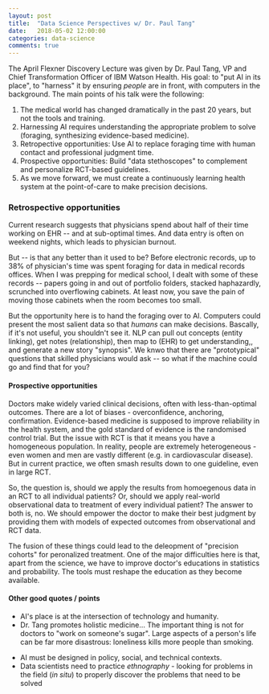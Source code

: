 ```yaml
---
layout: post
title:  "Data Science Perspectives w/ Dr. Paul Tang"
date:   2018-05-02 12:00:00
categories: data-science
comments: true
---
```


The April Flexner Discovery Lecture was given by Dr. Paul Tang, VP and Chief Transformation Officer of IBM Watson Health. His goal: to "put AI in its place", to "harness" it by ensuring *people* are in front, with computers in the background. The main points of his talk were the following:

1. The medical world has changed dramatically in the past 20 years, but not the tools and training.
2. Harnessing AI requires understanding the appropriate problem to solve (foraging, synthesizing evidence-based medicine). 
3. Retropective opportunities: Use AI to replace foraging time with human contact and professional judgment time. 
4. Prospective opportunities: Build "data stethoscopes" to complement and personalize RCT-based guidelines.
5. As we move forward, we must create a continuously learning health system at the point-of-care to make precision decisions.

### Retrospective opportunities

Current research suggests that physicians spend about half of their time working on EHR -- and at sub-optimal times. And data entry is often on weekend nights, which leads to physician burnout. 

But -- is that any better than it used to be? Before electronic records, up to 38% of physician's time was spent foraging for data in medical records offices. When I was prepping for medical school, I dealt with some of these records -- papers going in and out of portfolio folders, stacked haphazardly, scrunched into overflowing cabinets. At least now, you save the pain of moving those cabinets when the room becomes too small.

But the opportunity here is to hand the foraging over to AI. Computers could present the most salient data so that *humans* can make decisions. Bascally, if it's not useful, you shouldn't see it. NLP can pull out concepts (entity linking), get notes (relationship), then map to (EHR) to get understanding,, and generate a new story "synopsis". We knwo that there are "prototypical" questions that skilled physicians would ask -- so what if the machine could go and find that for you?

#### Prospective opportunities

Doctors make widely varied clinical decisions, often with less-than-optimal outcomes. There are a lot of biases - overconfidence, anchoring, confirmation. Evidence-based medicine is supposed to improve reliability in the health system, and the gold standard of evidence is the randomised control trial. But the issue with RCT is that it means you have a homogeneous population. In reality, people are extremely heterogeneous - even women and men are vastly different (e.g. in cardiovascular disease). But in current practice, we often smash results down to one guideline, even in large RCT. 

So, the question is, should we apply the results from homoegenous data in an RCT to all individual patients? Or, should we apply real-world observational data to treatment of every individual patient?  The answer to both is, no. We should empower the doctor to make their best judgment by providing them with models of expected outcomes from observational and RCT data. 

The fusion of these things could lead to the deleopment of "precision cohorts" for peronalized treatment. One of the major difficulties here is that, apart from the science, we have to improve doctor's educations in statistics and probability. The tools must reshape the education as they become available.


#### Other good quotes / points

* AI's place is at the intersection of technology and humanity.
* Dr. Tang promotes holistic medicine... The important thing is not for doctors to "work on someone's sugar". Large aspects of a person's life can be far more disastrous: loneliness kills more people than smoking.
- AI must be designed in policy, social, and technical contexts.
- Data scientists need to practice *ethnography* - looking for problems in the field (*in situ*) to properly discover the problems that need to be solved